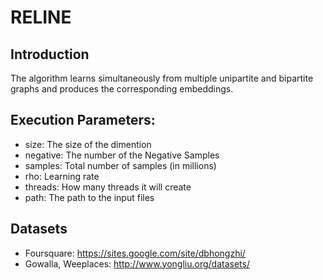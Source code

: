 # RELINE

## Introduction
The algorithm learns simultaneously from multiple unipartite and bipartite graphs and produces the corresponding embeddings.

## Execution Parameters:

  * size: The size of the dimention
  * negative: The number of the Negative Samples
  * samples: Total number of samples (in millions)
  * rho: Learning rate
  * threads: How many threads it will create
  * path: The path to the input files

## Datasets

  * Foursquare: https://sites.google.com/site/dbhongzhi/
  * Gowalla, Weeplaces: http://www.yongliu.org/datasets/
